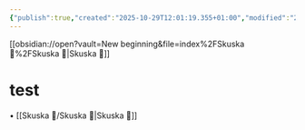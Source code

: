 ```yaml
---
{"publish":true,"created":"2025-10-29T12:01:19.355+01:00","modified":"2025-10-29T12:21:14.022+01:00","cssclasses":""}
---
```



[[obsidian://open?vault=New beginning&file=index%2FSkuska 🚗%2FSkuska 🚗\|Skuska 🚗]]

# test
• [[Skuska 🚗/Skuska 🚗\|Skuska 🚗]]
